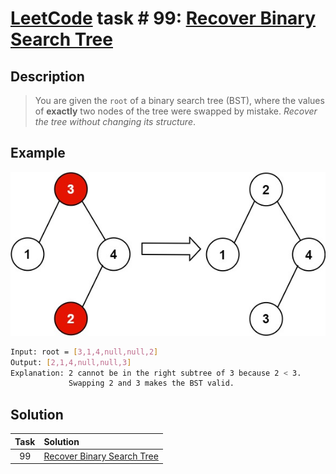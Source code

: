 # [LeetCode][leetcode] task # 99: [Recover Binary Search Tree][task]

Description
-----------

> You are given the `root` of a binary search tree (BST),
> where the values of **exactly** two nodes of the tree were swapped by mistake.
> _Recover the tree without changing its structure_.

 Example
-------

![tree.png](image/tree.png)

```sh
Input: root = [3,1,4,null,null,2]
Output: [2,1,4,null,null,3]
Explanation: 2 cannot be in the right subtree of 3 because 2 < 3.
             Swapping 2 and 3 makes the BST valid.
```

Solution
--------

| Task | Solution                               |
|:----:|:---------------------------------------|
|  99  | [Recover Binary Search Tree][solution] |


[leetcode]: <http://leetcode.com/>
[task]: <https://leetcode.com/problems/recover-binary-search-tree/>
[solution]: <https://github.com/wellaxis/praxis-leetcode/blob/main/src/main/java/com/witalis/praxis/leetcode/task/h1/p99/option/Practice.java>
